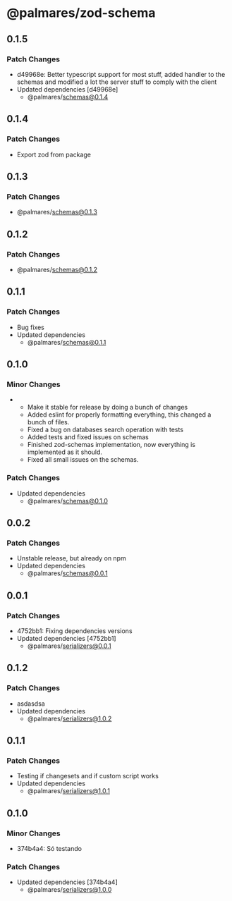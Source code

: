 # @palmares/zod-schema

## 0.1.5

### Patch Changes

- d49968e: Better typescript support for most stuff, added handler to the schemas and modified a lot the server stuff to comply with the client
- Updated dependencies [d49968e]
  - @palmares/schemas@0.1.4

## 0.1.4

### Patch Changes

- Export zod from package

## 0.1.3

### Patch Changes

- @palmares/schemas@0.1.3

## 0.1.2

### Patch Changes

- @palmares/schemas@0.1.2

## 0.1.1

### Patch Changes

- Bug fixes
- Updated dependencies
  - @palmares/schemas@0.1.1

## 0.1.0

### Minor Changes

- - Make it stable for release by doing a bunch of changes
  - Added eslint for properly formatting everything, this changed a bunch of files.
  - Fixed a bug on databases search operation with tests
  - Added tests and fixed issues on schemas
  - Finished zod-schemas implementation, now everything is implemented as it should.
  - Fixed all small issues on the schemas.

### Patch Changes

- Updated dependencies
  - @palmares/schemas@0.1.0

## 0.0.2

### Patch Changes

- Unstable release, but already on npm
- Updated dependencies
  - @palmares/schemas@0.0.1

## 0.0.1

### Patch Changes

- 4752bb1: Fixing dependencies versions
- Updated dependencies [4752bb1]
  - @palmares/serializers@0.0.1

## 0.1.2

### Patch Changes

- asdasdsa
- Updated dependencies
  - @palmares/serializers@1.0.2

## 0.1.1

### Patch Changes

- Testing if changesets and if custom script works
- Updated dependencies
  - @palmares/serializers@1.0.1

## 0.1.0

### Minor Changes

- 374b4a4: Só testando

### Patch Changes

- Updated dependencies [374b4a4]
  - @palmares/serializers@1.0.0
